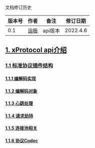 文档修订历史

| 版本号 | 作者 | 备注    | 修订日期     |
| ------ | ---- |-------|----------|
| 0.1    | [诣极](https://github.com/zonghaishang) | api版本 | 2022.4.6 |

## [1. xProtocol api介绍](https://github.com/mosn/extensions/blob/master/go-plugin/doc/api/1.%20xprotocol-api.md#1-xprotocol-api%E4%BB%8B%E7%BB%8D)

### [1.1 标准协议插件结构](https://github.com/mosn/extensions/blob/master/go-plugin/doc/api/1.%20xprotocol-api.md#11-%E6%A0%87%E5%87%86%E5%8D%8F%E8%AE%AE%E6%8F%92%E4%BB%B6%E7%BB%93%E6%9E%84)

#### [1.1.1 编解码实现](https://github.com/mosn/extensions/blob/master/go-plugin/doc/api/1.%20xprotocol-api.md#111-%E7%BC%96%E8%A7%A3%E7%A0%81%E5%AE%9E%E7%8E%B0)

#### [1.1.2 编解码对象](https://github.com/mosn/extensions/blob/master/go-plugin/doc/api/1.%20xprotocol-api.md#112-%E7%BC%96%E8%A7%A3%E7%A0%81%E5%AF%B9%E8%B1%A1)

#### [1.1.3 心跳处理](https://github.com/mosn/extensions/blob/master/go-plugin/doc/api/1.%20xprotocol-api.md#113-%E5%BF%83%E8%B7%B3%E5%A4%84%E7%90%86)

#### [1.1.4 请求劫持](https://github.com/mosn/extensions/blob/master/go-plugin/doc/api/1.%20xprotocol-api.md#114-%E8%AF%B7%E6%B1%82%E5%8A%AB%E6%8C%81)

#### [1.1.5 连接池相关](https://github.com/mosn/extensions/blob/master/go-plugin/doc/api/1.%20xprotocol-api.md#115-%E8%BF%9E%E6%8E%A5%E6%B1%A0%E7%9B%B8%E5%85%B3)

#### [1.1.6 协议Codec](https://github.com/mosn/extensions/blob/master/go-plugin/doc/api/1.%20xprotocol-api.md#116-%E5%8D%8F%E8%AE%AEcodec)
